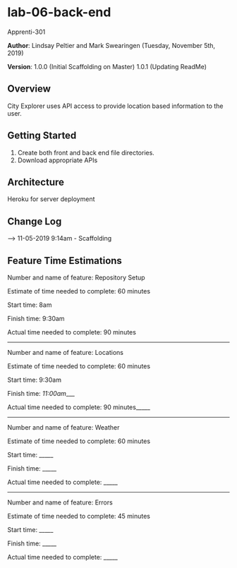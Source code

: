 # lab-06-back-end
Apprenti-301

**Author**: Lindsay Peltier and Mark Swearingen (Tuesday, November 5th, 2019)

**Version**: 
1.0.0 (Initial Scaffolding on Master)
1.0.1 (Updating ReadMe) 

## Overview
City Explorer uses API access to provide location based information to the user. 

## Getting Started
1) Create both front and back end file directories.
2) Download appropriate APIs

## Architecture
<!-- Provide a detailed description of the application design. What technologies (languages, libraries, etc) you're using, and any other relevant design information. -->
Heroku for server deployment

## Change Log
<!-- Use this area to document the iterative changes made to your application as each feature is successfully implemented. Use time stamps. Here's an examples:

01-01-2001 4:59pm - Application now has a fully-functional express server, with a GET route for the location resource.

## Credits and Collaborations
<!-- Give credit (and a link) to other people or resources that helped you build this application. -->
-->
11-05-2019 9:14am - Scaffolding 

## Feature Time Estimations

Number and name of feature: Repository Setup

Estimate of time needed to complete: 60 minutes

Start time: 8am

Finish time: 9:30am

Actual time needed to complete: 90 minutes

****

Number and name of feature: Locations

Estimate of time needed to complete: 60 minutes

Start time: 9:30am

Finish time: _11:00am____

Actual time needed to complete: 90 minutes_____

****

Number and name of feature: Weather

Estimate of time needed to complete: 60 minutes

Start time: _____

Finish time: _____

Actual time needed to complete: _____

****

Number and name of feature: Errors

Estimate of time needed to complete: 45 minutes

Start time: _____

Finish time: _____

Actual time needed to complete: _____
